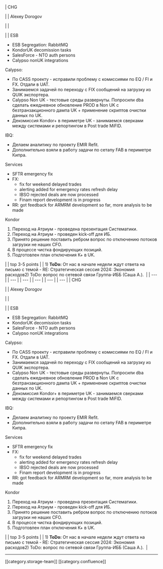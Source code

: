 





| CHG

 | 
| Alexey Dorogov

 | 
| 

 | 
| ESB<ul><li>ESB Segregation: RabbitMQ</li><li>KondorUK decomission tasks</li><li>SalesForce - NTO auth persons</li><li>Calypso nonUK integrations</li></ul>Calypso:<ul><li>По CASS проекту - исправили проблему с комиссиями по EQ / FI и FX. Отдали в UAT.</li><li>Занимаемся задачей по переходу с FIX сообщений на загрузку из QUIK экспортера.</li><li>Calypso Non UK - тестовые среды развернуты. Попросили dba сделать ежедневное обновление PROD в Non UK с безтранзакционного дампа UK + применение скриптов очистки данных по UK.</li><li>Декомиссия Kondor+ в периметре UK - занимаемся сверками между системами и репортингом в Post trade MiFID.</li></ul>IBQ:<ul><li>Делаем аналитику по проекту EMIR Refit.</li><li>Дополнительно взяли в работу задачи по сетапу FAB в периметре Кипра.</li></ul>Services<ul><li>SFTR emergency fix</li><li>FX:<ul><li>fix for weekend delayed trades</li><li>alerting added for emergency rates refresh delay</li><li>IBSO rejected deals are now processed</li><li>Finam report development is in progress</li></ul></li><li>RR: got feedback for ARMRM development so far, more analysis to be made</li></ul>Kondor
1. Переход на Атриум - проведена презентация Систематики.
1. Переход на Атриум - проведен kick-off для ИБ.
1. Принято решение поставить ребром вопрос по отключению потоков загрузки не наших CFO.
1. В процессе чистка фондирующих позиций.
1. Подготовлен план отключения К+ в UK.

 | 
| top 3-5 points | 
| 1)  **ToDo:**  От нас в начале недели ждут ответа на письмо с темой - RE: Стратегическая сессия 2024: Экономия расходов2) ToDo: вопрос по сетевой связи Группа-ИББ (Саша А.).  | 
|  --- | 
|  --- | 
|  --- | 
|  --- | 
|  --- | 
|  --- | 
| CHG

 | 
| Alexey Dorogov

 | 
| 

 | 
| ESB<ul><li>ESB Segregation: RabbitMQ</li><li>KondorUK decomission tasks</li><li>SalesForce - NTO auth persons</li><li>Calypso nonUK integrations</li></ul>Calypso:<ul><li>По CASS проекту - исправили проблему с комиссиями по EQ / FI и FX. Отдали в UAT.</li><li>Занимаемся задачей по переходу с FIX сообщений на загрузку из QUIK экспортера.</li><li>Calypso Non UK - тестовые среды развернуты. Попросили dba сделать ежедневное обновление PROD в Non UK с безтранзакционного дампа UK + применение скриптов очистки данных по UK.</li><li>Декомиссия Kondor+ в периметре UK - занимаемся сверками между системами и репортингом в Post trade MiFID.</li></ul>IBQ:<ul><li>Делаем аналитику по проекту EMIR Refit.</li><li>Дополнительно взяли в работу задачи по сетапу FAB в периметре Кипра.</li></ul>Services<ul><li>SFTR emergency fix</li><li>FX:<ul><li>fix for weekend delayed trades</li><li>alerting added for emergency rates refresh delay</li><li>IBSO rejected deals are now processed</li><li>Finam report development is in progress</li></ul></li><li>RR: got feedback for ARMRM development so far, more analysis to be made</li></ul>Kondor
1. Переход на Атриум - проведена презентация Систематики.
1. Переход на Атриум - проведен kick-off для ИБ.
1. Принято решение поставить ребром вопрос по отключению потоков загрузки не наших CFO.
1. В процессе чистка фондирующих позиций.
1. Подготовлен план отключения К+ в UK.

 | 
| top 3-5 points | 
| 1)  **ToDo:**  От нас в начале недели ждут ответа на письмо с темой - RE: Стратегическая сессия 2024: Экономия расходов2) ToDo: вопрос по сетевой связи Группа-ИББ (Саша А.).  | 







*****

[[category.storage-team]] 
[[category.confluence]] 

